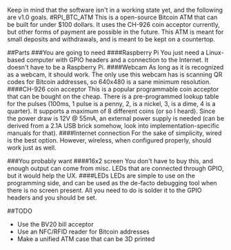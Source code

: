 Keep in mind that the software isn't in a working state yet, and the following are v1.0 goals.
#RPI_BTC_ATM
This is a open-source Bitcoin ATM that can be built for under $100 dollars. It uses the CH-926 coin acceptor currently, but other forms of payment are possible in the future. This ATM is meant for small deposits and withdrawals, and is meant to be kept on a countertop.

##Parts
###You are going to need
####Raspberry Pi
You just need a Linux-based computer with GPIO headers and a connection to the Internet. It doesn't have to be a Raspberry Pi.
####Webcam
As long as it is recognized as a webcam, it should work. The only use this webcam has is scanning QR codes for Bitcoin addresses, so 640x480 is a sane minimum resolution.
####CH-926 coin acceptor
This is a popular programmable coin acceptor that can be bought on the cheap. There is a pre-programmed lookup table for the pulses (100ms, 1 pulse is a penny, 2, is a nickel, 3, is a dime, 4 is a quarter). It supports a maximum of 8 different coins (or so I heard). Since the power draw is 12V @ 55mA, an external power supply is needed (can be derived from a 2.1A USB brick somehow, look into implementation-specific manuals for that).
####Internet connection
For the sake of simplicity, wired is the best option. However, wireless, when configured properly, should work just as well.

###You probably want
####16x2 screen
You don't have to buy this, and enough output can come from misc. LEDs that are connected through GPIO, but it would help the UX.
####LEDs
LEDs are simple to use on the programming side, and can be used as the de-facto debugging tool when there is no screen present. All you need to do is solder it to the GPIO headers and you should be set.

##TODO
- Use the BV20 bill acceptor
- Use an NFC/RFID reader for Bitcoin addresses
- Make a unified ATM case that can be 3D printed
